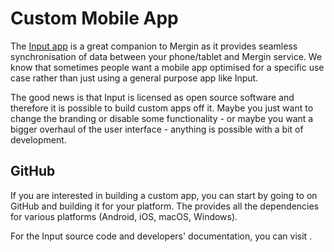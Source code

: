 # Custom Mobile App

<PublicImage src="input.svg" />

The [Input app](https://inputapp.io/) is a great companion to Mergin as it 
provides seamless synchronisation of data between your phone/tablet and 
Mergin service. We know that sometimes people want a mobile app optimised 
for a specific use case rather than just using a general purpose app like Input.

The good news is that Input is licensed as open source software and therefore 
it is possible to build custom apps off it. Maybe you just want to change the 
branding or disable some functionality - or maybe you want a bigger overhaul 
of the user interface - anything is possible with a bit of development.

## GitHub

If you are interested in building a custom app, you can start by going to 
<GitHubRepo id="lutraconsulting/input" desc="Input App repository" /> on GitHub and 
building it for your platform. 
The <GitHubRepo id="lutraconsulting/input-sdk" desc="Input SDK repository" />
provides all the dependencies for various platforms (Android, iOS, macOS, Windows).

For the Input source code and developers' documentation, you can visit 
<GitHubRepo id="lutraconsulting/input" />.
